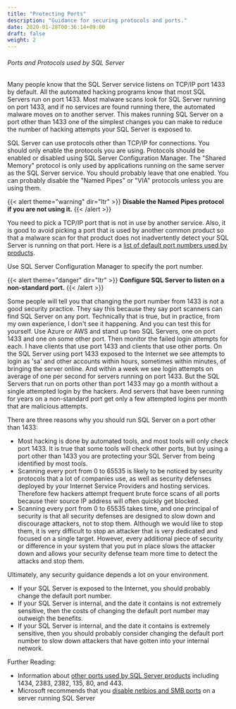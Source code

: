 ```yaml
---
title: "Protecting Ports"
description: "Guidance for securing protocols and ports."
date: 2020-01-28T00:36:14+09:00
draft: false
weight: 2
---
```


###### Ports and Protocols used by SQL Server

Many people know that the SQL Server service listens on TCP/IP port 1433 by default.  All the automated hacking programs know that most SQL Servers run on port 1433.  Most malware scans look for SQL Server running on port 1433, and if no services are found running there, the automated malware moves on to another server.  This makes running SQL Server on a port other than 1433 one of the simplest changes you can make to reduce the number of hacking attempts your SQL Server is exposed to.

SQL Server can use protocols other than TCP/IP for connections.  You should only enable the protocols you are using.  Protocols should be enabled or disabled using SQL Server Configuration Manager.  The "Shared Memory" protocol is only used by applications running on the same server as the SQL Server service.  You should probably leave that one enabled.  You can probably disable the "Named Pipes" or "VIA" protocols unless you are using them.

{{< alert theme="warning" dir="ltr" >}} **Disable the Named Pipes protocol if you are not using it.**
{{< /alert >}}

You need to pick a TCP/IP port that is not in use by another service.  Also, it is good to avoid picking a port that is used by another common product so that a malware scan for that product does not inadvertently detect your SQL Server is running on that port.  Here is a [list of default port numbers used by products](https://en.wikipedia.org/wiki/List_of_TCP_and_UDP_port_numbers).

Use SQL Server Configuration Manager to specify the port number.

{{< alert theme="danger" dir="ltr" >}} **Configure SQL Server to listen on a non-standard port.**
{{< /alert >}}

Some people will tell you that changing the port number from 1433 is not a good security practice.  They say this because they say port scanners can find SQL Server on any port.  Technically that is true, but in practice, from my own experience, I don't see it happening.  And you can test this for yourself.  Use Azure or AWS and stand up two SQL Servers, one on port 1433 and one on some other port.  Then monitor the failed login attempts for each.  I have clients that use port 1433 and clients that use other ports.  On the SQL Server using port 1433 exposed to the Internet we see attempts to login as 'sa' and other accounts within hours, sometimes within minutes, of bringing the server online.  And within a week we see login attempts on average of one per second for servers running on port 1433.  But the SQL Servers that run on ports other than port 1433 may go a month without a single attempted login by the hackers.  And servers that have been running for years on a non-standard port get only a few attempted logins per month that are malicious attempts.

There are three reasons why you should run SQL Server on a port other than 1433:

* Most hacking is done by automated tools, and most tools will only check port 1433.  It is true that some tools will check other ports, but by using a port other than 1433 you are protecting your SQL Server from being identified by most tools.
* Scanning every port from 0 to 65535 is likely to be noticed by security protocols that a lot of companies use, as well as security defenses deployed by your Internet Service Providers and hosting services.  Therefore few hackers attempt frequent brute force scans of all ports because their source IP address will often quickly get blocked.
* Scanning every port from 0 to 65535 takes time, and one principal of security is that all security defenses are designed to slow down and discourage attackers, not to stop them.  Although we would like to stop them, it is very difficult to stop an attacker that is very dedicated and focused on a single target.  However, every additional piece of security or difference in your system that you put in place slows the attacker down and allows your security defense team more time to detect the attacks and stop them.

Ultimately, any security guidance depends a lot on your environment.

* If your SQL Server is exposed to the Internet, you should probably change the default port number.
* If your SQL Server is internal, and the date it contains is not extremely sensitive, then the costs of changing the default port number may outweigh the benefits.
* If your SQL Server is internal, and the date it contains is extremely sensitive, then you should probably consider changing the default port number to slow down attackers that have gotten into your internal network.

Further Reading:

* Information about [other ports used by SQL Server products](https://www.sqlsplus.com/sql-server-ports-tcp-and-udp-ports/) including 1434, 2383, 2382, 135, 80, and 443.
* Microsoft recommends that you [disable netbios and SMB ports](https://docs.microsoft.com/en-us/sql/sql-server/install/security-considerations-for-a-sql-server-installation?view=sql-server-ver15) on a server running SQL Server